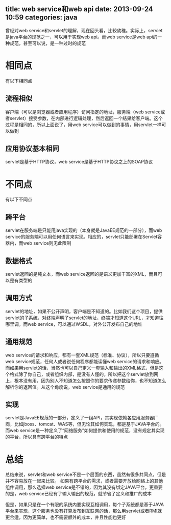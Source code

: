 title: web service和web api
date: 2013-09-24 10:59
categories: java
---
曾经对web service和servlet的理解，现在回头看，比较幼稚。实际上，servlet是java平台的规范之一，可以用于实现web api。而web service是web api的一种规范，甚至可以说，是一种过时的规范
<!--more-->

# 相同点

有以下相同点

## 流程相似

客户端（可以是浏览器或者应用程序）访问指定的地址，服务端（web service或者servlet）接受参数，在内部进行逻辑处理，然后返回一个结果给客户端。这个过程是相同的，所以上面说了，用web service可以做到的事情，用servlet一样可以做到 

## 应用协议基本相同

servlet是基于HTTP协议，web service是基于HTTP协议之上的SOAP协议
 
# 不同点

有以下不同点

## 跨平台

servlet在服务端是只能用java实现的（本身就是JavaEE规范的一部分），而web service的服务端可以用任何语言来实现。相应的，servlet只能部署在Servlet容器内，而web service则无此限制 

## 数据格式

servlet返回的是纯文本，而web service返回的是语义更加丰富的XML，而且可以是有类型的 

## 调用方式

servlet的地址，如果不公开声明，客户端是不知道的。比如我们这个项目，提供servlet的子系统，对终端声明了servlet的地址，终端才知道这个URL，才知道往哪里调。而web service，可以通过WSDL，对外公开发布自己的地址 

## 通用规范

web service的请求和响应，都有一套XML规范（标准、协议），所以只要遵循web service规范，任何人或者说任何程序都能读懂web service的请求和响应。而如果用servlet的话，当然也可以自己定义一套输入和输出的XML格式，但是这个格式除了你自己，或者组织内部，是没有人懂的。所以把这个servlet放到网上，根本没有用，因为别人不知道怎么按照你的要求传递参数给你，也不知道怎么解析你的返回值。从这个角度说，web service是通用的规范 

## 实现

servlet是JavaEE规范的一部分，定义了一组API，其实现依赖各应用服务器厂商，比如jboss、tomcat、WAS等，但无论其如何实现，都是基于JAVA平台的。而web service是一种定义了“网络服务”如何提供和使用的规范，没有规定其实现的平台，所以具有跨平台的特点 

# 总结

总结来说，servlet和web service不是一个层面的东西，虽然有很多共同点，但是并不容易放在一起来比较。 如果有跨平台的需求，或者需要开放给网络上的其他组件调用，那么选择web service是不错的，因为其没有绑定JAVA平台，更重要的是，web service已经有了输入输出的规范，就节省了定义和推广的成本 

但是，如果只是在一个有限的系统内要实现互相调用，每个子系统都是基于JAVA平台来实现，这个服务也没有打算发布到互联网的话，那么用servlet或者RMI就更合适，因为更简单，也不需要额外的成本，并且性能也更好